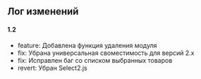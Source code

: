 ## Лог изменений

#### 1.2

* feature: Добавлена функция удаления модуля
* fix: Убрана универсальная своместимость для версий 2.x
* fix: Исправлен баг со списком выбранных товаров
* revert: Убран Select2.js

